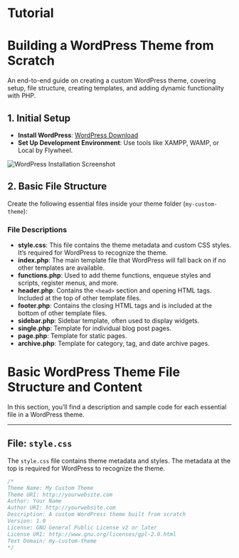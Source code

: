 # Tutorial

# Building a WordPress Theme from Scratch

An end-to-end guide on creating a custom WordPress theme, covering setup, file structure, creating templates, and adding dynamic functionality with PHP.

## 1. Initial Setup
- **Install WordPress**: [WordPress Download](https://wordpress.org/download/)
- **Set Up Development Environment**: Use tools like XAMPP, WAMP, or Local by Flywheel.

![WordPress Installation Screenshot](images/wordpress-setup.png)

## 2. Basic File Structure

Create the following essential files inside your theme folder (`my-custom-theme`):


### File Descriptions

- **style.css**: This file contains the theme metadata and custom CSS styles. It’s required for WordPress to recognize the theme.
- **index.php**: The main template file that WordPress will fall back on if no other templates are available.
- **functions.php**: Used to add theme functions, enqueue styles and scripts, register menus, and more.
- **header.php**: Contains the `<head>` section and opening HTML tags. Included at the top of other template files.
- **footer.php**: Contains the closing HTML tags and is included at the bottom of other template files.
- **sidebar.php**: Sidebar template, often used to display widgets.
- **single.php**: Template for individual blog post pages.
- **page.php**: Template for static pages.
- **archive.php**: Template for category, tag, and date archive pages.

# Basic WordPress Theme File Structure and Content

In this section, you’ll find a description and sample code for each essential file in a WordPress theme.

---

## File: `style.css`

The `style.css` file contains theme metadata and styles. The metadata at the top is required for WordPress to recognize the theme.

```css
/*
Theme Name: My Custom Theme
Theme URI: http://yourwebsite.com
Author: Your Name
Author URI: http://yourwebsite.com
Description: A custom WordPress theme built from scratch
Version: 1.0
License: GNU General Public License v2 or later
License URI: http://www.gnu.org/licenses/gpl-2.0.html
Text Domain: my-custom-theme
*/




